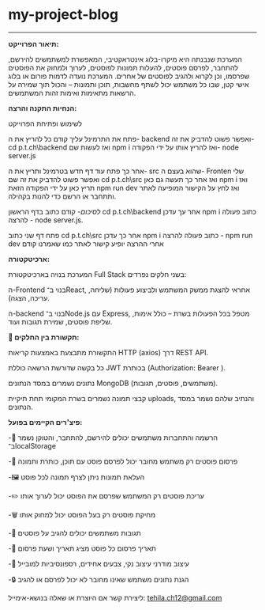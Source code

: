 # my-project-blog #
----------------------------------------------------------------------------------------------------------------------------------------------------------------------------------------------------------------


**תיאור הפרוייקט:**

 
המערכת שנבנתה היא מיקרו-בלוג אינטראקטיבי, המאפשרת למשתמשים להירשם, להתחבר, לפרסם פוסטים, להעלות תמונות לפוסטים, לערוך ולמחוק את הפוסטים שפרסמו, וכן לקרוא ולהגיב לפוסטים של אחרים.
המערכת נועדה לדמות פורום או בלוג אישי קטן, שבו כל משתמש יכול לשתף מחשבות, תוכן ותמונות – והכול תוך שמירה על הרשאות מתאימות ואימות זהות המשתמשים.



**הנחיות התקנה והרצה:**

 לשימוש ופתיחת הפרוייקט
 
 פתח את התרמינל עליך קודם כל להריץ את ה- backend ואפשר פשוט להדביק את זה- cd p.t.ch\backend  ואז לעשות שם npm i ואז להריץ אותו על ידי הפקודה- node server.js
 
 אחר כך פתח עוד דף חדש בטרמינל ותריץ את ה- src שהוא בעצם ה- Fronten שלי ואפשר פשוט להדביק את זה שם cd p.t.ch\src ואז אחר כך תעשה גם כאן npm i ואז תריץ כאן על ידי הפקודה הזאת npm run dev 
 ואז לחץ על הקישור המופיעה לאתר ותתחבר או הרשם כדי להנות בקהילה.
 
 *לסיכום-* קודם כתוב בדף הראשון cd p.t.ch\backend אחר עך עדכן npm i כתוב פעולה להרצה - node server.js. 

 פתח דף שני כתוב  cd p.t.ch\src אחר כך עדכן npm i  כתוב פעולה להרצה - npm run dev אחרי ההרצה יופיע קישור לאתר כמו שאמרנו קודם
 

 **ארכיטקטורה:**
 
המערכת בנויה בארכיטקטורת Full Stack בשני חלקים נפרדים:

ה-Frontend בנוי ב־React, אחראי להצגת ממשק המשתמש ולביצוע פעולות (שליחה, עריכה, הצגה).

ה-backend בנוי ב־Node.js עם Express, מטפל בכל הפעולות בשרת – כולל אימות, שליפת פוסטים, שמירת תגובות ועוד.


**🔄 תקשורת בין החלקים:**

התקשורת מתבצעת באמצעות קריאות HTTP (axios) דרך REST API.

כל בקשה שדורשת הרשאה כוללת JWT בכותרת (Authorization: Bearer <token>).

נתונים נשמרים במסד הנתונים MongoDB (משתמשים, פוסטים, תגובות).

קבצי תמונה נשמרים בשרת המקומי תחת תיקיית uploads, והנתיב שלהם נשמר במסד הנתונים.



 **פיצ'רים הקיימים בפועל:**
 

-🔐 הרשמה והתחברות  משתמשים יכולים להירשם, להתחבר, והטוקן נשמר ב־localStorage

-📄 פרסום פוסטים	רק משתמש מחובר יכול לפרסם פוסט עם תוכן, כותרת ותמונה

-🖼️ העלאת תמונות	ניתן לצרף תמונה לכל פוסט

-✏️ עריכת פוסטים	רק המשתמש שפרסם את הפוסט יכול לערוך אותו

-🗑️ מחיקת פוסטים	רק בעל הפוסט יכול למחוק אותו

-💬 תגובות	משתמשים יכולים להגיב על פוסטים

-📅 תאריך פרסום	כל פוסט מציג תאריך ושעת פרסום

-🎨 עיצוב מודרני	עיצוב נקי, צבעים אחידים, רספונסיביות למובייל

-🔒 הגנת נתונים	משתמש שאינו מחובר לא יכול לפרסם או להגיב

ליצירת קשר אם היוצרת או שאלה בנושא-אימייל: tehila.ch12@gmail.com



 
